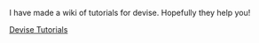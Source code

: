 I have made a wiki of tutorials for devise. Hopefully they help you!

<a href= "https://github.com/ravensfan55222/devise/wiki">Devise Tutorials</a>
